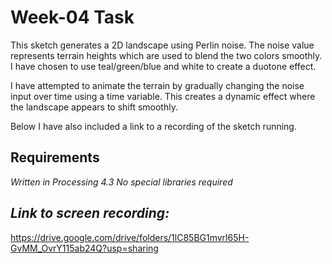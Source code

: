 # Week-04 Task

This sketch generates a 2D landscape using Perlin noise. The noise value represents terrain heights which are used to blend the two colors smoothly. I have chosen to use teal/green/blue and white to create a duotone effect. 

I have attempted to animate the terrain by gradually changing the noise input over time using a time variable. This creates a dynamic effect where the landscape appears to shift smoothly.

Below I have also included a link to a recording of the sketch running.

## Requirements
*Written in Processing 4.3*
*No special libraries required*

## *Link to screen recording:* 
https://drive.google.com/drive/folders/1lC85BG1mvrl65H-GvMM_OvrY115ab24Q?usp=sharing 
